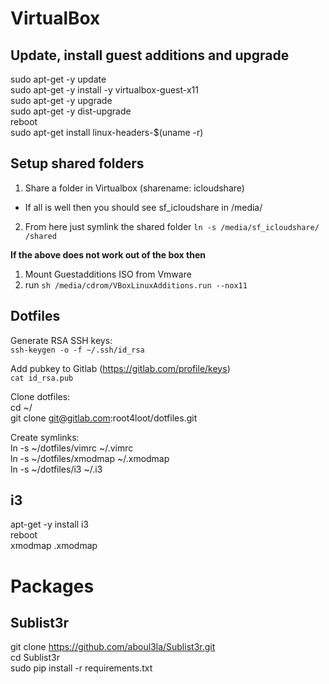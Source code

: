 # VirtualBox

## Update, install guest additions and upgrade
sudo apt-get -y update  
sudo apt-get -y install -y virtualbox-guest-x11  
sudo apt-get -y upgrade  
sudo apt-get -y dist-upgrade  
reboot  
sudo apt-get install linux-headers-$(uname -r)  

## Setup shared folders
1. Share a folder in Virtualbox (sharename: icloudshare)  
- If all is well then you should see sf_icloudshare in /media/  
2. From here just symlink the shared folder `ln -s /media/sf_icloudshare/ /shared`  

**If the above does not work out of the box then**
1. Mount Guestadditions ISO from Vmware  
2. run `sh /media/cdrom/VBoxLinuxAdditions.run --nox11`  

## Dotfiles
Generate RSA SSH keys:  
`ssh-keygen -o -f ~/.ssh/id_rsa`  

Add pubkey to Gitlab (https://gitlab.com/profile/keys)  
`cat id_rsa.pub`  


Clone dotfiles:  
cd ~/  
git clone git@gitlab.com:root4loot/dotfiles.git  


Create symlinks:  
ln -s ~/dotfiles/vimrc ~/.vimrc  
ln -s ~/dotfiles/xmodmap ~/.xmodmap  
ln -s ~/dotfiles/i3 ~/.i3  

## i3
apt-get -y install i3  
reboot  
xmodmap .xmodmap  

# Packages

## Sublist3r
git clone https://github.com/aboul3la/Sublist3r.git  
cd Sublist3r  
sudo pip install -r requirements.txt  

